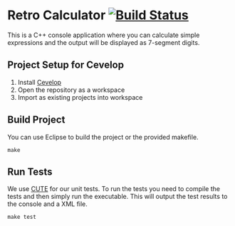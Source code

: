 # Retro Calculator [![Build Status](https://travis-ci.org/lukasmartinelli/retrocalc.svg?branch=master)](https://travis-ci.org/lukasmartinelli/retrocalc)

This is a C++ console application where you can calculate simple
expressions and the output will be displayed as 7-segment digits.

## Project Setup for Cevelop

1. Install [Cevelop](http://cevelop.com/)
2. Open the repository as a workspace
3. Import as existing projects into workspace

## Build Project

You can use Eclipse to build the project or the provided makefile.

```
make
```

## Run Tests

We use [CUTE](http://cute-test.com/) for our unit tests.
To run the tests you need to compile the tests and then simply run the
executable. This will output the test results to the console
and a XML file.

```
make test
```
